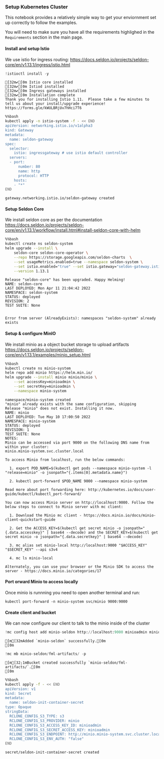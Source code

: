 ### Setup Kubernetes Cluster

This notebook provides a relatively simple way to get your enviornment set up correctly to follow the examples.

You will need to make sure you have all the requirements highlighed in the `Requirements` section in the main page.

#### Install and setup Istio

We use istio for ingress routing: https://docs.seldon.io/projects/seldon-core/en/v1.13.1/ingress/istio.html


```python
!istioctl install -y
```

    [32m✔[0m Istio core installed                                                          
    [32m✔[0m Istiod installed                                                              
    [32m✔[0m Ingress gateways installed                                                    
    [32m✔[0m Installation complete                                                         
    Thank you for installing Istio 1.11.  Please take a few minutes to tell us about your install/upgrade experience!  https://forms.gle/kWULBRjUv7hHci7T6



```bash
%%bash
kubectl apply -n istio-system -f - << END
apiVersion: networking.istio.io/v1alpha3
kind: Gateway
metadata:
  name: seldon-gateway
spec:
  selector:
    istio: ingressgateway # use istio default controller
  servers:
  - port:
      number: 80
      name: http
      protocol: HTTP
    hosts:
    - "*"
END
```

    gateway.networking.istio.io/seldon-gateway created


#### Setup Seldon Core
We install seldon core as per the documentation https://docs.seldon.io/projects/seldon-core/en/v1.13.1/workflow/install.html#install-seldon-core-with-helm


```bash
%%bash
kubectl create ns seldon-system
helm upgrade --install \
    seldon-core seldon-core-operator \
    --repo https://storage.googleapis.com/seldon-charts  \
    --set usageMetrics.enabled=true --namespace seldon-system \
    --set istio.enabled="true" --set istio.gateway="seldon-gateway.istio-system.svc.cluster.local" \
    --version 1.13.1
```

    Release "seldon-core" has been upgraded. Happy Helming!
    NAME: seldon-core
    LAST DEPLOYED: Mon Apr 11 21:04:42 2022
    NAMESPACE: seldon-system
    STATUS: deployed
    REVISION: 2
    TEST SUITE: None


    Error from server (AlreadyExists): namespaces "seldon-system" already exists


#### Setup & configure MinIO

We install minio as a object bucket storage to upload artifacts https://docs.seldon.io/projects/seldon-core/en/v1.13.1/examples/minio_setup.html


```bash
%%bash
kubectl create ns minio-system
helm repo add minio https://helm.min.io/
helm upgrade --install minio minio/minio \
    --set accessKey=minioadmin \
    --set secretKey=minioadmin \
    --namespace minio-system
```

    namespace/minio-system created
    "minio" already exists with the same configuration, skipping
    Release "minio" does not exist. Installing it now.
    NAME: minio
    LAST DEPLOYED: Tue May 10 17:00:50 2022
    NAMESPACE: minio-system
    STATUS: deployed
    REVISION: 1
    TEST SUITE: None
    NOTES:
    Minio can be accessed via port 9000 on the following DNS name from within your cluster:
    minio.minio-system.svc.cluster.local
    
    To access Minio from localhost, run the below commands:
    
      1. export POD_NAME=$(kubectl get pods --namespace minio-system -l "release=minio" -o jsonpath="{.items[0].metadata.name}")
    
      2. kubectl port-forward $POD_NAME 9000 --namespace minio-system
    
    Read more about port forwarding here: http://kubernetes.io/docs/user-guide/kubectl/kubectl_port-forward/
    
    You can now access Minio server on http://localhost:9000. Follow the below steps to connect to Minio server with mc client:
    
      1. Download the Minio mc client - https://docs.minio.io/docs/minio-client-quickstart-guide
    
      2. Get the ACCESS_KEY=$(kubectl get secret minio -o jsonpath="{.data.accesskey}" | base64 --decode) and the SECRET_KEY=$(kubectl get secret minio -o jsonpath="{.data.secretkey}" | base64 --decode)
    
      3. mc alias set minio-local http://localhost:9000 "$ACCESS_KEY" "$SECRET_KEY" --api s3v4
    
      4. mc ls minio-local
    
    Alternately, you can use your browser or the Minio SDK to access the server - https://docs.minio.io/categories/17


#### Port orward Minio to access locally

Once minio is runnning you need to open another terminal and run:
```
kubectl port-forward -n minio-system svc/minio 9000:9000
```

#### Create client and bucket

We can now configure our client to talk to the minio inside of the cluster


```python
!mc config host add minio-seldon http://localhost:9000 minioadmin minioadmin
```

    [m[32mAdded `minio-seldon` successfully.[0m
    [0m


```python
!mc mb minio-seldon/fml-artifacts/ -p
```

    [m[32;1mBucket created successfully `minio-seldon/fml-artifacts/`.[0m
    [0m


```bash
%%bash
kubectl apply -f - << END
apiVersion: v1
kind: Secret
metadata:
  name: seldon-init-container-secret
type: Opaque
stringData:
  RCLONE_CONFIG_S3_TYPE: s3
  RCLONE_CONFIG_S3_PROVIDER: minio
  RCLONE_CONFIG_S3_ACCESS_KEY_ID: minioadmin
  RCLONE_CONFIG_S3_SECRET_ACCESS_KEY: minioadmin
  RCLONE_CONFIG_S3_ENDPOINT: http://minio.minio-system.svc.cluster.local:9000
  RCLONE_CONFIG_S3_ENV_AUTH: "false"
END
```

    secret/seldon-init-container-secret created



```python

```
